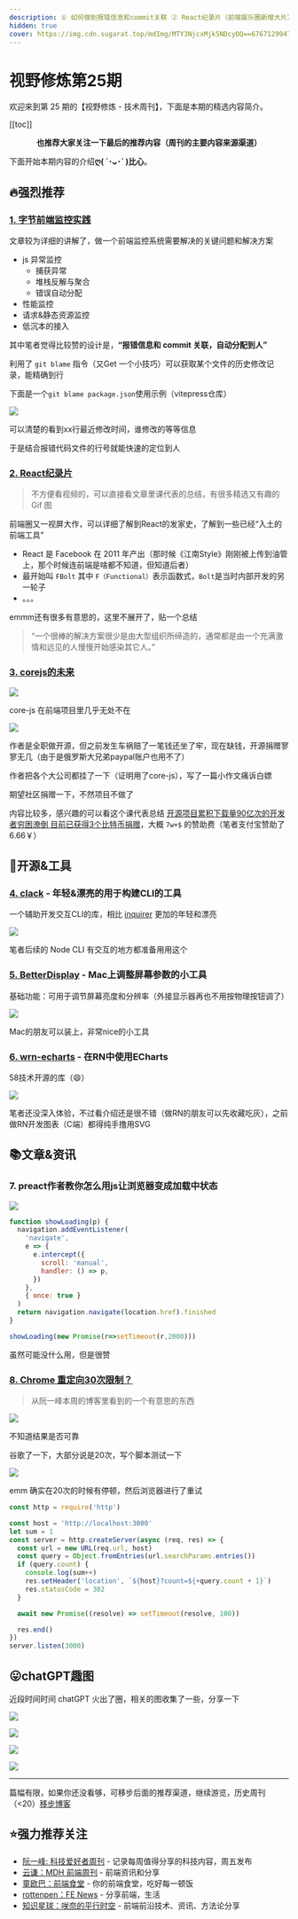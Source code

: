 ```yaml
---
description: ① 如何做到报错信息和commit关联 ② React纪录片（前端娱乐圈新增大片） ③ corejs的未来（💰💰）④ 如何在RN中使用ECharts？⑤ inquirer.js 的替代品 ⑥ Chrome 重定向限制次数?
hidden: true
cover: https://img.cdn.sugarat.top/mdImg/MTY3NjcxMjk5NDcyOQ==676712994729
---
```


# 视野修炼第25期

欢迎来到第 25 期的【视野修炼 - 技术周刊】，下面是本期的精选内容简介。

[[toc]]

<center>

**​也推荐大家关注一下最后的推荐内容（周刊的主要内容来源渠道）**
</center>


下面开始本期内容的介绍**ღ( ´･ᴗ･` )比心**。


## 🔥强烈推荐
### [1. 字节前端监控实践](https://juejin.cn/post/7195496297150709821)

文章较为详细的讲解了，做一个前端监控系统需要解决的关键问题和解决方案
* js 异常监控
  * 捕获异常
  * 堆栈反解与聚合
  * 错误自动分配
* 性能监控
* 请求&静态资源监控
* 低沉本的接入

其中笔者觉得比较赞的设计是，**“报错信息和 commit 关联，自动分配到人”**

利用了 `git blame` 指令（又Get 一个小技巧）可以获取某个文件的历史修改记录，能精确到行

下面是一个`git blame package.json`使用示例（vitepress仓库）

![](https://img.cdn.sugarat.top/mdImg/MTY3NjcwNjI5ODQ4MA==676706298481)

可以清楚的看到xx行最近修改时间，谁修改的等等信息

于是结合报错代码文件的行号就能快速的定位到人

### [2. React纪录片 ](https://juejin.cn/post/7199537072302047289)
>不方便看视频的，可以直接看文章里课代表的总结，有很多精选又有趣的 Gif 图

前端圈又一视屏大作，可以详细了解到React的发家史，了解到一些已经“入土的前端工具”
* React 是 Facebook 在 2011 年产出（那时候《江南Style》刚刚被上传到油管上，那个时候连前端是啥都不知道，但知道后者）
* 最开始叫 `FBolt` 其中 `F（Functional）`表示函数式，`Bolt`是当时内部开发的另一轮子
* 。。。

emmm还有很多有意思的，这里不展开了，贴一个总结

> “一个很棒的解决方案很少是由大型组织所缔造的，通常都是由一个充满激情和远见的人慢慢开始感染其它人。”

### [3. corejs的未来](https://github.com/zloirock/core-js/blob/master/docs/2023-02-14-so-whats-next.md)

![](https://img.cdn.sugarat.top/mdImg/MTY3NjcwODUyMjQ2OQ==676708522469)

core-js 在前端项目里几乎无处不在

![](https://img.cdn.sugarat.top/mdImg/MTY3NjcwODcxOTg5Ng==676708719896)

作者是全职做开源，但之前发生车祸赔了一笔钱还坐了牢，现在缺钱，开源捐赠寥寥无几（由于是俄罗斯大兄弟paypal账户也用不了）

作者把各个大公司都挂了一下（证明用了core-js），写了一篇小作文痛诉白嫖

期望社区捐赠一下，不然项目不做了

内容比较多，感兴趣的可以看这个课代表总结 [开源项目累积下载量90亿次的开发者穷困潦倒 目前已获得3个比特币捐赠](https://www.landiannews.com/archives/97358.html)，大概 `7w+$` 的赞助费（笔者支付宝赞助了6.66￥）


## 🔧开源&工具
### [4. clack](https://github.com/natemoo-re/clack) - 年轻&漂亮的用于构建CLI的工具
一个辅助开发交互CLI的库，相比 [inquirer](https://www.npmjs.com/package/inquirer) 更加的年轻和漂亮

![](https://img.cdn.sugarat.top/mdImg/MTY3NjcxMDQ5NzAxNw==676710497017)

笔者后续的 Node CLI 有交互的地方都准备用用这个

### [5. BetterDisplay](https://github.com/waydabber/BetterDisplay) - Mac上调整屏幕参数的小工具
基础功能：可用于调节屏幕亮度和分辨率（外接显示器再也不用按物理按钮调了）

![](https://img.cdn.sugarat.top/mdImg/MTY3NjcxMTY5NjI3Mw==676711696273)

Mac的朋友可以装上，非常nice的小工具

### [6. wrn-echarts](https://mp.weixin.qq.com/s/jF6JOuQJ1DUDcJuBde50ng) - 在RN中使用ECharts
58技术开源的库（😄）

![](https://img.cdn.sugarat.top/mdImg/MTY3NjcxMTkyNTM2OA==676711925368)

笔者还没深入体验，不过看介绍还是很不错（做RN的朋友可以先收藏吃灰），之前做RN开发图表（C端）都得纯手撸用SVG

## 📚文章&资讯
### 7. preact作者教你怎么用js让浏览器变成加载中状态

![](https://img.cdn.sugarat.top/mdImg/MTY3NjcxMjg1OTczMg==676712859732)

```js
function showLoading(p) {
  navigation.addEventListener(
    'navigate',
    e => {
      e.intercept({
        scroll: 'manual',
        handler: () => p,
      })
    },
    { once: true }
  )
  return navigation.navigate(location.href).finished
}

showLoading(new Promise(r=>setTimeout(r,2000)))
```
虽然可能没什么用，但是很赞

### [8. Chrome 重定向30次限制？](https://neugierig.org/software/blog/2022/12/chrome.html)
>从阮一峰本周的博客里看到的一个有意思的东西

![](https://img.cdn.sugarat.top/mdImg/MTY3NjcxMzEyMTE3Mw==676713121173)

不知道结果是否可靠

谷歌了一下，大部分说是20次，写个脚本测试一下

![](https://img.cdn.sugarat.top/mdImg/MTY3NjcyMzk0MzA5NA==676723943094)

emm 确实在20次的时候有停顿，然后浏览器进行了重试
```ts
const http = require('http')

const host = 'http://localhost:3000'
let sum = 1
const server = http.createServer(async (req, res) => {
  const url = new URL(req.url, host)
  const query = Object.fromEntries(url.searchParams.entries())
  if (query.count) {
    console.log(sum++)
    res.setHeader('location', `${host}?count=${+query.count + 1}`)
    res.statusCode = 302
  }

  await new Promise((resolve) => setTimeout(resolve, 100))

  res.end()
})
server.listen(3000)
```

## 😛chatGPT趣图
近段时间时间 chatGPT 火出了圈，相关的图收集了一些，分享一下

![](https://img.cdn.sugarat.top/mdImg/MTY3NjE4MjMyMTY3NA==676182321674)

![](https://img.cdn.sugarat.top/mdImg/MTY3NjE4MjQ4MjMwMg==676182482302)

![](https://img.cdn.sugarat.top/mdImg/MTY3NjcxMjkzOTgwOQ==676712939809)

![](https://img.cdn.sugarat.top/mdImg/MTY3NjcxMjk5NDcyOQ==676712994729)

---

篇幅有限，如果你还没看够，可移步后面的推荐渠道，继续游览，历史周刊（<20）[移步博客](https://sugarat.top/weekly/index.html)

## ⭐️强力推荐关注
* [阮一峰: 科技爱好者周刊](https://www.ruanyifeng.com/blog/archives.html) - 记录每周值得分享的科技内容，周五发布
* [云谦：MDH 前端周刊](https://www.yuque.com/chencheng/mdh-weekly) - 前端资讯和分享
* [童欧巴：前端食堂](https://github.com/Geekhyt/weekly) - 你的前端食堂，吃好每一顿饭
* [rottenpen：FE News](https://rottenpen.zhubai.love/) - 分享前端，生活
* [知识星球：咲奈的平行时空](https://public.zsxq.com/groups/28851452458181.html) - 前端前沿技术、资讯、方法论分享
